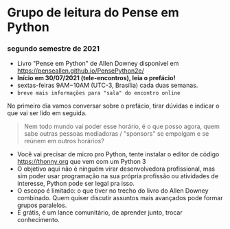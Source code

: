 # Grupo de leitura do Pense em Python 
### segundo semestre de 2021

- Livro "Pense em Python" de Allen Downey disponível em https://penseallen.github.io/PensePython2e/
- **Início em 30/07/2021 (tele-encontros), leia o prefácio!**
- sextas-feiras 9AM­−10AM (UTC-3, Brasília) cada duas semanas.
- `breve mais informações para "sala" do encontro online`

No primeiro dia vamos conversar sobre o prefácio, tirar dúvidas e indicar o que vai ser lido em seguida. 

> Nem todo mundo vai poder esse horário, é o que posso agora, quem sabe outras pessoas mediadoras / "sponsors" se empolgam e se reúnem em outros horários?

- Você vai precisar de micro pro Python, tente instalar o editor de código https://thonny.org que vem com um Python 3
- O objetivo aqui não é ninguém virar desenvolvedora profissional, mas sim poder usar programação na sua própria profissão ou atividades de interesse, Python pode ser legal pra isso.
- O escopo é limitado: o que tiver no trecho do livro do Allen Downey combinado. Quem quiser discutir assuntos mais avançados pode formar grupos paralelos.
- É grátis, é um lance comunitário, de aprender junto, trocar conhecimento.
